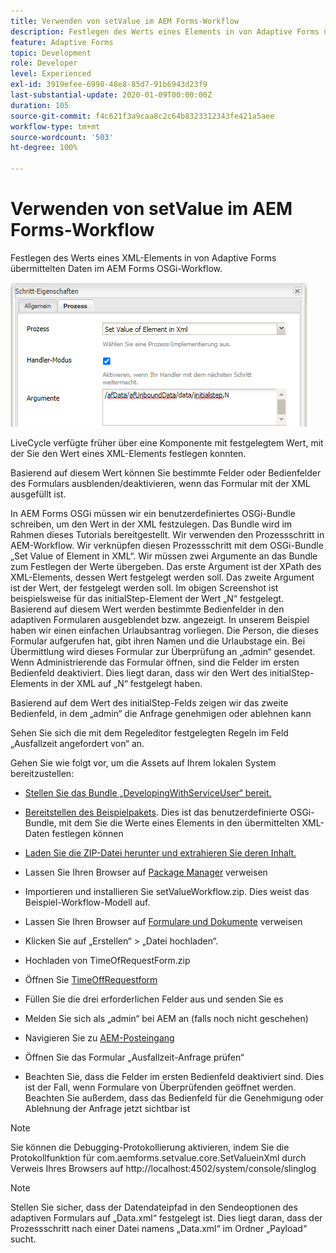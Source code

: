 ```yaml
---
title: Verwenden von setValue im AEM Forms-Workflow
description: Festlegen des Werts eines Elements in von Adaptive Forms übermittelten Daten in AEM Forms OSGI
feature: Adaptive Forms
topic: Development
role: Developer
level: Experienced
exl-id: 3919efee-6998-48e8-85d7-91b6943d23f9
last-substantial-update: 2020-01-09T00:00:00Z
duration: 105
source-git-commit: f4c621f3a9caa8c2c64b8323312343fe421a5aee
workflow-type: tm+mt
source-wordcount: '503'
ht-degree: 100%

---
```


# Verwenden von setValue im AEM Forms-Workflow

Festlegen des Werts eines XML-Elements in von Adaptive Forms übermittelten Daten im AEM Forms OSGi-Workflow.

![SetValue](assets/setvalue.png)

LiveCycle verfügte früher über eine Komponente mit festgelegtem Wert, mit der Sie den Wert eines XML-Elements festlegen konnten.

Basierend auf diesem Wert können Sie bestimmte Felder oder Bedienfelder des Formulars ausblenden/deaktivieren, wenn das Formular mit der XML ausgefüllt ist.

In AEM Forms OSGi müssen wir ein benutzerdefiniertes OSGi-Bundle schreiben, um den Wert in der XML festzulegen. Das Bundle wird im Rahmen dieses Tutorials bereitgestellt.
Wir verwenden den Prozessschritt in AEM-Workflow. Wir verknüpfen diesen Prozessschritt mit dem OSGi-Bundle „Set Value of Element in XML“.
Wir müssen zwei Argumente an das Bundle zum Festlegen der Werte übergeben. Das erste Argument ist der XPath des XML-Elements, dessen Wert festgelegt werden soll. Das zweite Argument ist der Wert, der festgelegt werden soll.
Im obigen Screenshot ist beispielsweise für das initialStep-Element der Wert „N“ festgelegt.
Basierend auf diesem Wert werden bestimmte Bedienfelder in den adaptiven Formularen ausgeblendet bzw. angezeigt.
In unserem Beispiel haben wir einen einfachen Urlaubsantrag vorliegen. Die Person, die dieses Formular aufgerufen hat, gibt ihren Namen und die Urlaubstage ein. Bei Übermittlung wird dieses Formular zur Überprüfung an „admin“ gesendet. Wenn Administrierende das Formular öffnen, sind die Felder im ersten Bedienfeld deaktiviert. Dies liegt daran, dass wir den Wert des initialStep-Elements in der XML auf „N“ festgelegt haben.

Basierend auf dem Wert des initialStep-Felds zeigen wir das zweite Bedienfeld, in dem „admin“ die Anfrage genehmigen oder ablehnen kann

Sehen Sie sich die mit dem Regeleditor festgelegten Regeln im Feld „Ausfallzeit angefordert von“ an.

Gehen Sie wie folgt vor, um die Assets auf Ihrem lokalen System bereitzustellen:

* [Stellen Sie das Bundle „DevelopingWithServiceUser“ bereit.](/help/forms/assets/common-osgi-bundles/DevelopingWithServiceUser.jar)

* [Bereitstellen des Beispielpakets](/help/forms/assets/common-osgi-bundles/SetValueApp.core-1.0-SNAPSHOT.jar). Dies ist das benutzerdefinierte OSGi-Bundle, mit dem Sie die Werte eines Elements in den übermittelten XML-Daten festlegen können

* [Laden Sie die ZIP-Datei herunter und extrahieren Sie deren Inhalt.](assets/setvalueassets.zip)
* Lassen Sie Ihren Browser auf [Package Manager](http://localhost:4502/crx/packmgr/index.jsp) verweisen
* Importieren und installieren Sie setValueWorkflow.zip. Dies weist das Beispiel-Workflow-Modell auf.
* Lassen Sie Ihren Browser auf [Formulare und Dokumente](http://localhost:4502/aem/forms.html/content/dam/formsanddocuments) verweisen
* Klicken Sie auf „Erstellen“ > „Datei hochladen“.
* Hochladen von TimeOfRequestForm.zip
* Öffnen Sie [TimeOffRequestform](http://localhost:4502/content/dam/formsanddocuments/timeoffapplication/jcr:content?wcmmode=disabled)
* Füllen Sie die drei erforderlichen Felder aus und senden Sie es
* Melden Sie sich als „admin“ bei AEM an (falls noch nicht geschehen)
* Navigieren Sie zu [AEM-Posteingang](http://localhost:4502/aem/inbox)
* Öffnen Sie das Formular „Ausfallzeit-Anfrage prüfen“
* Beachten Sie, dass die Felder im ersten Bedienfeld deaktiviert sind. Dies ist der Fall, wenn Formulare von Überprüfenden geöffnet werden. Beachten Sie außerdem, dass das Bedienfeld für die Genehmigung oder Ablehnung der Anfrage jetzt sichtbar ist

>[!NOTE]
>
>Sie können die Debugging-Protokollierung aktivieren, indem Sie die Protokollfunktion für
>com.aemforms.setvalue.core.SetValueinXml
>durch Verweis Ihres Browsers auf http://localhost:4502/system/console/slinglog

>[!NOTE]
>
>Stellen Sie sicher, dass der Datendateipfad in den Sendeoptionen des adaptiven Formulars auf „Data.xml“ festgelegt ist. Dies liegt daran, dass der Prozessschritt nach einer Datei namens „Data.xml“ im Ordner „Payload“ sucht.
